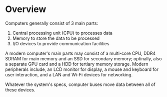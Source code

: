# Overview

Computers generally consist of 3 main parts:
1. Central processing unit (CPU) to processes data
2. Memory to store the data to be processed
3. I/O devices to provide communication facilities

A modern computer's main parts may consist of a multi-core CPU, DDR4 SDRAM for main memory and an SSD for secondary memory; optinally, also a separate GPU card and a HDD for tertiary memory storage. Modern peripherals include, an LCD monitor for display, a mouse and keyboard for user interaction, and a LAN and Wi-Fi devices for networking.

Whatever the system's specs, computer buses move data between all of these devices.
